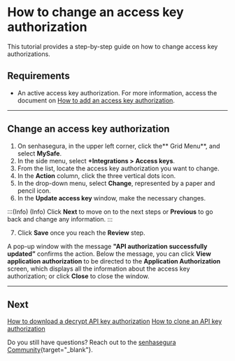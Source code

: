 # How to change an access key authorization

This tutorial provides a step-by-step guide on how to change access key authorizations.

## Requirements

* An active access key authorization. For more information, access the document on [How to add an access key authorization](/v3-32/docs/mysafe-how-to-add-an-access-key-authorization).

***
## Change an access key authorization 

1. On senhasegura, in the upper left corner, click the** Grid Menu**, and select **MySafe**.
2. In the side menu, select **+Integrations > Access keys**.
3. From the list, locate the access key authorization you want to change.
4. In the **Action** column, click the three vertical dots icon.
5. In the drop-down menu, select **Change**, represented by a paper and pencil icon.
6. In the **Update access key** window, make the necessary changes.

:::(Info) (Info)
Click **Next** to move on to the next steps or **Previous** to go back and change any information.
:::

7. Click **Save** once you reach the **Review** step.

A pop-up window with the message **"API authorization successfully updated”** confirms the action. Below the message, you can click **View application authorization** to be directed to the **Application Authorization** screen, which displays all the information about the access key authorization; or click **Close** to close the window.

***

## Next
[How to download a decrypt API key authorization](/v3-32/docs/mysafe-how-to-download-a-decrypted-access-key-authorization)
[How to clone an API key authorization](/v3-32/docs/mysafe-how-to-clone-an-access-key-authorization)

Do you still have questions? Reach out to the [senhasegura Community](https://community.senhasegura.io/){target="_blank"}.
